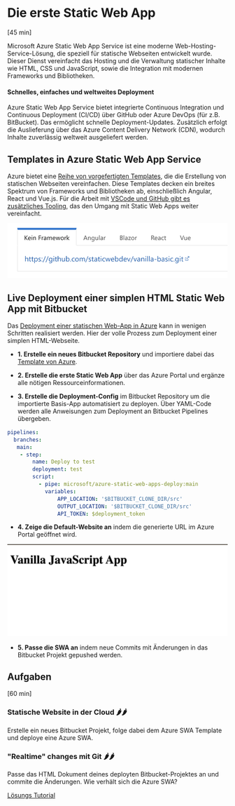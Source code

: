 # Die erste Static Web App
[45 min]

Microsoft Azure Static Web App Service ist eine moderne Web-Hosting-Service-Lösung, die speziell für statische Webseiten entwickelt wurde. Dieser Dienst vereinfacht das Hosting und die Verwaltung statischer Inhalte wie HTML, CSS und JavaScript, sowie die Integration mit modernen Frameworks und Bibliotheken.

#### Schnelles, einfaches und weltweites Deployment 
Azure Static Web App Service bietet integrierte Continuous Integration und Continuous Deployment (CI/CD) über GitHub oder Azure DevOps (für z.B. BitBucket). Das ermöglicht schnelle Deployment-Updates. Zusätzlich erfolgt die Auslieferung über das Azure Content Delivery Network (CDN), wodurch Inhalte zuverlässig weltweit ausgeliefert werden.

## Templates in Azure Static Web App Service
Azure bietet eine [Reihe von vorgefertigten Templates](https://github.com/staticwebdev/vanilla-basic), die die Erstellung von statischen Webseiten vereinfachen. Diese Templates decken ein breites Spektrum von Frameworks und Bibliotheken ab, einschließlich Angular, React und Vue.js. Für die Arbeit mit [VSCode und GitHub gibt es zusätzliches Tooling](https://github.com/microsoft/vscode-azurestaticwebapps), das den Umgang mit Static Web Apps weiter vereinfacht.

![Azure Templates](../../images/azure_templates.png)

## Live Deployment einer simplen HTML Static Web App mit Bitbucket

Das [Deployment einer statischen Web-App in Azure](https://learn.microsoft.com/de-de/azure/static-web-apps/bitbucket?tabs=vanilla-javascript) kann in wenigen Schritten realisiert werden. Hier der volle Prozess zum Deployment einer simplen HTML-Webseite.

- **1. Erstelle ein neues Bitbucket Repository** und importiere dabei das [Template von Azure](https://github.com/staticwebdev/vanilla-basic.git).

- **2. Erstelle die erste Static Web App** über das Azure Portal und ergänze alle nötigen Ressourceinformationen.

- **3. Erstelle die Deployment-Config** im Bitbucket Repository um die importierte Basis-App automatisiert zu deployen. Über YAML-Code werden alle Anweisungen zum Deployment an Bitbucket Pipelines übergeben.

```yml
pipelines:
  branches:
   main:
    - step: 
        name: Deploy to test
        deployment: test
        script:
          - pipe: microsoft/azure-static-web-apps-deploy:main
            variables:
                APP_LOCATION: '$BITBUCKET_CLONE_DIR/src'
                OUTPUT_LOCATION: '$BITBUCKET_CLONE_DIR/src'
                API_TOKEN: $deployment_token
```

- **4. Zeige die Default-Website an** indem die generierte URL im Azure Portal geöffnet wird.  

![Default Azure Template Website](../../images/azure_template_swa.png)

- **5. Passe die SWA an** indem neue Commits mit Änderungen in das Bitbucket Projekt gepushed werden.


## Aufgaben
[60 min]

### Statische Website in der Cloud 🌶️🌶️
Erstelle ein neues Bitbucket Projekt, folge dabei dem Azure SWA Template und deploye eine Azure SWA.

### "Realtime" changes mit Git 🌶️🌶️
Passe das HTML Dokument deines deployten Bitbucket-Projektes an und commite die Änderungen. Wie verhält sich die Azure SWA?

[Lösungs Tutorial](https://learn.microsoft.com/de-de/azure/static-web-apps/bitbucket?tabs=vanilla-javascript)